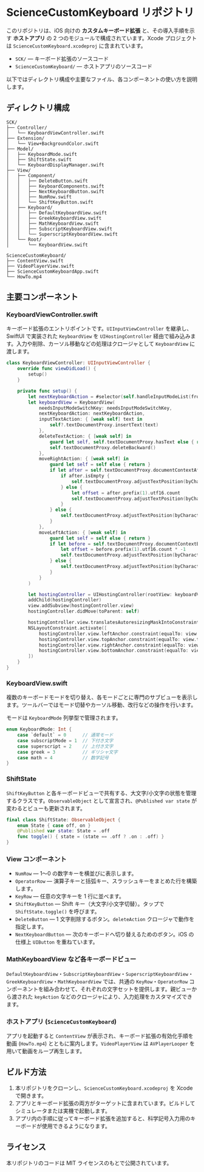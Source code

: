 # ScienceCustomKeyboard リポジトリ

このリポジトリは、iOS 向けの **カスタムキーボード拡張** と、その導入手順を示す **ホストアプリ** の 2 つのモジュールで構成されています。Xcode プロジェクトは `ScienceCustomKeyboard.xcodeproj` に含まれています。

- `SCK/` — キーボード拡張のソースコード
- `ScienceCustomKeyboard/` — ホストアプリのソースコード

以下ではディレクトリ構成や主要なファイル、各コンポーネントの使い方を説明します。

## ディレクトリ構成

```
SCK/
├── Controller/
│   └── KeyboardViewController.swift
├── Extension/
│   └── View+BackgroundColor.swift
├── Model/
│   ├── KeyboardMode.swift
│   ├── ShiftState.swift
│   └── KeyboardDisplayManager.swift
├── View/
│   ├── Component/
│   │   ├── DeleteButton.swift
│   │   ├── KeyboardComponents.swift
│   │   ├── NextKeyboardButton.swift
│   │   ├── NumRow.swift
│   │   └── ShiftKeyButton.swift
│   ├── Keyboard/
│   │   ├── DefaultKeyboardView.swift
│   │   ├── GreekKeyboardView.swift
│   │   ├── MathKeyboardView.swift
│   │   ├── SubscriptKeyboardView.swift
│   │   └── SuperscriptKeyboardView.swift
│   └── Root/
│       └── KeyboardView.swift
```

```
ScienceCustomKeyboard/
├── ContentView.swift
├── VideoPlayerView.swift
├── ScienceCustomKeyboardApp.swift
└── HowTo.mp4
```

## 主要コンポーネント

### KeyboardViewController.swift
キーボード拡張のエントリポイントです。`UIInputViewController` を継承し、SwiftUI で実装された `KeyboardView` を `UIHostingController` 経由で組み込みます。入力や削除、カーソル移動などの処理はクロージャとして `KeyboardView` に渡します。

```swift
class KeyboardViewController: UIInputViewController {
    override func viewDidLoad() {
        setup()
    }

    private func setup() {
        let nextKeyboardAction = #selector(self.handleInputModeList(from:with:))
        let keyboardView = KeyboardView(
            needsInputModeSwitchKey: needsInputModeSwitchKey,
            nextKeyboardAction: nextKeyboardAction,
            inputTextAction: { [weak self] text in
                self?.textDocumentProxy.insertText(text)
            },
            deleteTextAction: { [weak self] in
                guard let self, self.textDocumentProxy.hasText else { return }
                self.textDocumentProxy.deleteBackward()
            },
            moveRightAction: { [weak self] in
                guard let self = self else { return }
                if let after = self.textDocumentProxy.documentContextAfterInput {
                    if after.isEmpty {
                        self.textDocumentProxy.adjustTextPosition(byCharacterOffset: 1)
                    } else {
                        let offset = after.prefix(1).utf16.count
                        self.textDocumentProxy.adjustTextPosition(byCharacterOffset: offset)
                    }
                } else {
                    self.textDocumentProxy.adjustTextPosition(byCharacterOffset: 1)
                }
            },
            moveLeftAction: { [weak self] in
                guard let self = self else { return }
                if let before = self.textDocumentProxy.documentContextBeforeInput {
                    let offset = before.prefix(1).utf16.count * -1
                    self.textDocumentProxy.adjustTextPosition(byCharacterOffset: offset)
                } else {
                    self.textDocumentProxy.adjustTextPosition(byCharacterOffset: -1)
                }
            }
        )

        let hostingController = UIHostingController(rootView: keyboardView.BackgroundColor(.clear))
        addChild(hostingController)
        view.addSubview(hostingController.view)
        hostingController.didMove(toParent: self)

        hostingController.view.translatesAutoresizingMaskIntoConstraints = false
        NSLayoutConstraint.activate([
            hostingController.view.leftAnchor.constraint(equalTo: view.leftAnchor),
            hostingController.view.topAnchor.constraint(equalTo: view.topAnchor),
            hostingController.view.rightAnchor.constraint(equalTo: view.rightAnchor),
            hostingController.view.bottomAnchor.constraint(equalTo: view.bottomAnchor)
        ])
    }
}
```

### KeyboardView.swift
複数のキーボードモードを切り替え、各モードごとに専門のサブビューを表示します。ツールバーではモード切替やカーソル移動、改行などの操作を行います。

モードは `KeyboardMode` 列挙型で管理されます。

```swift
enum KeyboardMode: Int {
    case `default` = 0      // 通常モード
    case subscriptMode = 1  // 下付き文字
    case superscript = 2    // 上付き文字
    case greek = 3          // ギリシャ文字
    case math = 4           // 数学記号
}
```

### ShiftState
`ShiftKeyButton` と各キーボードビューで共有する、大文字/小文字の状態を管理するクラスです。`ObservableObject` として宣言され、`@Published var state` が変わるとビューも更新されます。

```swift
final class ShiftState: ObservableObject {
    enum State { case off, on }
    @Published var state: State = .off
    func toggle() { state = (state == .off ? .on : .off) }
}
```

### View コンポーネント
- `NumRow` — 1〜0 の数字キーを横並びに表示します。
- `OperatorRow` — 演算子キーと括弧キー、スラッシュキーをまとめた行を構築します。
- `KeyRow` — 任意の文字キーを 1 行に並べます。
- `ShiftKeyButton` — Shift キー（大文字/小文字切替）。タップで `ShiftState.toggle()` を呼びます。
- `DeleteButton` — 1 文字削除するボタン。`deleteAction` クロージャで動作を指定します。
- `NextKeyboardButton` — 次のキーボードへ切り替えるためのボタン。iOS の仕様上 `UIButton` を重ねています。

### MathKeyboardView など各キーボードビュー
`DefaultKeyboardView`・`SubscriptKeyboardView`・`SuperscriptKeyboardView`・`GreekKeyboardView`・`MathKeyboardView` では、共通の `KeyRow`・`OperatorRow` コンポーネントを組み合わせて、それぞれの文字セットを提供します。親ビューから渡された `keyAction` などのクロージャにより、入力処理をカスタマイズできます。

### ホストアプリ (`ScienceCustomKeyboard`)
アプリを起動すると `ContentView` が表示され、キーボード拡張の有効化手順を動画 (`HowTo.mp4`) とともに案内します。`VideoPlayerView` は `AVPlayerLooper` を用いて動画をループ再生します。

## ビルド方法
1. 本リポジトリをクローンし、`ScienceCustomKeyboard.xcodeproj` を Xcode で開きます。
2. アプリとキーボード拡張の両方がターゲットに含まれています。ビルドしてシミュレータまたは実機で起動します。
3. アプリ内の手順に従ってキーボード拡張を追加すると、科学記号入力用のキーボードが使用できるようになります。

## ライセンス
本リポジトリのコードは MIT ライセンスのもとで公開されています。

